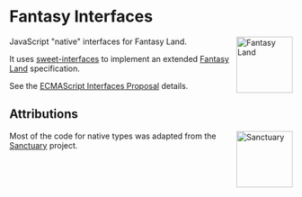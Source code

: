 # Fantasy Interfaces

<img alt="Fantasy Land" src="https://raw.githubusercontent.com/fantasyland/fantasy-land/master/logo.png" width="100" height="100" align="right">

JavaScript "native" interfaces for Fantasy Land.

It uses [sweet-interfaces](https://github.com/disnet/sweet-interfaces) to implement an extended [Fantasy Land](https://github.com/fantasyland/fantasy-land) specification.

See the [ECMAScript Interfaces Proposal](https://github.com/michaelficarra/ecmascript-interfaces-proposal) details.


## Attributions

<img alt="Sanctuary" src="https://avatars2.githubusercontent.com/u/18357498?v=3&s=200" width="100" height="100" align="right">

Most of the code for native types was adapted from the [Sanctuary](https://github.com/sanctuary-js/sanctuary-type-classes) project.
